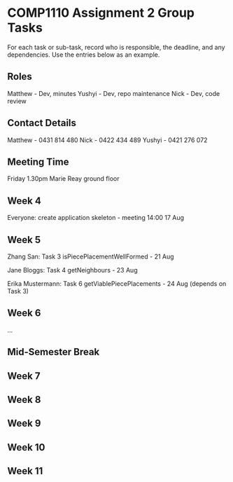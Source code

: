 # COMP1110 Assignment 2 Group Tasks

For each task or sub-task, record who is responsible, the deadline, and any dependencies.
Use the entries below as an example.

## Roles
Matthew - Dev, minutes
Yushyi - Dev, repo maintenance
Nick - Dev, code review

## Contact Details
Matthew - 0431 814 480 
Nick - 0422 434 489
Yushyi - 0421 276 072

## Meeting Time
Friday 1.30pm Marie Reay ground floor

## Week 4

Everyone: create application skeleton - meeting 14:00 17 Aug

## Week 5

Zhang San: Task 3 isPiecePlacementWellFormed - 21 Aug

Jane Bloggs: Task 4 getNeighbours - 23 Aug

Erika Mustermann: Task 6 getViablePiecePlacements - 24 Aug (depends on Task 3)

## Week 6

...

## Mid-Semester Break

## Week 7

## Week 8

## Week 9

## Week 10

## Week 11

